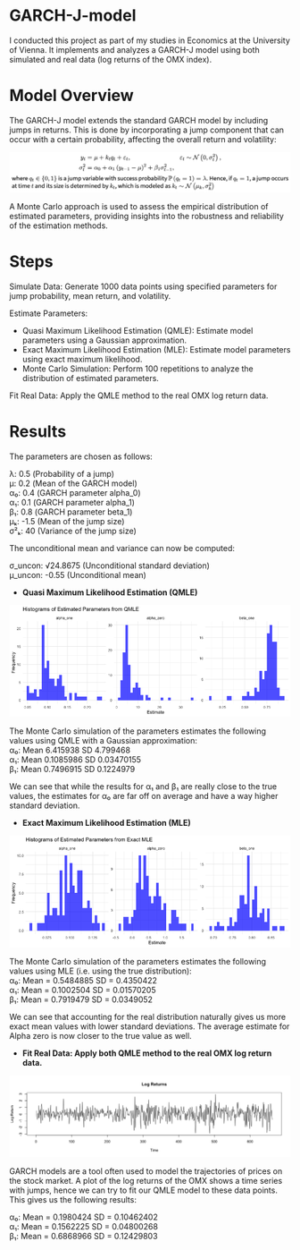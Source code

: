 # GARCH-J-model
I conducted this project as part of my studies in Economics at the University of Vienna. It implements and analyzes a GARCH-J model using both simulated and real data (log returns of the OMX index).

# Model Overview
The GARCH-J model extends the standard GARCH model by including jumps in returns. This is done by incorporating a jump component that can occur with a certain probability, affecting the overall return and volatility: 


![Model](images/model.png)

A Monte Carlo approach is used to assess the empirical distribution of estimated parameters, providing insights into the robustness and reliability of the estimation methods.

# Steps

Simulate Data: Generate 1000 data points using specified parameters for jump probability, mean return, and volatility.

Estimate Parameters:
- Quasi Maximum Likelihood Estimation (QMLE): Estimate model parameters using a Gaussian approximation.
- Exact Maximum Likelihood  Estimation (MLE): Estimate model parameters using exact maximum likelihood.
- Monte Carlo Simulation: Perform 100 repetitions to analyze the distribution of estimated parameters.

Fit Real Data: Apply the QMLE method to the real OMX log return data.

# Results

The parameters are chosen as follows: 

λ: 0.5 (Probability of a jump)  
μ: 0.2 (Mean of the GARCH model)  
α₀: 0.4 (GARCH parameter alpha_0)  
α₁: 0.1 (GARCH parameter alpha_1)  
β₁: 0.8 (GARCH parameter beta_1)  
μₖ: -1.5 (Mean of the jump size)  
σ²ₖ: 40 (Variance of the jump size)  

The unconditional mean and variance can now be computed:

σ_uncon: √24.8675 (Unconditional standard deviation)  
μ_uncon: -0.55 (Unconditional mean)  



- **Quasi Maximum Likelihood Estimation (QMLE)**

![QMLE](images/EstimatedParametersfromQMLE.png)


The Monte Carlo simulation of the parameters estimates the following values using QMLE with a Gaussian approximation:  
α₀: Mean 6.415938  SD 4.799468  
α₁: Mean 0.1085986 SD 0.03470155  
β₁: Mean 0.7496915 SD 0.1224979  

We can see that while the results for α₁ and β₁ are really close to the true values, the estimates for α₀ are far off on average and have a way higher standard deviation.


- **Exact Maximum Likelihood  Estimation (MLE)**

![MLE](images/EstimatedParametersfromExactMLE.png)


The Monte Carlo simulation of the parameters estimates the following values using MLE (i.e. using the true distribution):  
α₀: Mean = 0.5484885 SD = 0.4350422  
α₁: Mean = 0.1002504 SD = 0.01570205  
β₁: Mean = 0.7919479 SD = 0.0349052  

We can see that accounting for the real distribution naturally gives us more exact mean values with lower standard deviations. The average estimate for Alpha zero is now closer
to the true value as well.

- **Fit Real Data: Apply both QMLE method to the real OMX log return data.**

![MLE](images/LogReturns.png)


GARCH models are a tool often  used to model the trajectories of prices on the stock market. A plot of the log returns of the OMX shows a time series with jumps, 
hence we can try to fit our QMLE model to these data points. This gives us the following results:

α₀: Mean = 0.1980424 SD = 0.10462402  
α₁: Mean = 0.1562225 SD = 0.04800268  
β₁: Mean = 0.6868966 SD = 0.12429803
